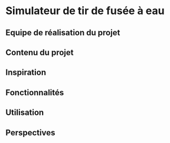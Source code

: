 # Simulateur de tir de fusée à eau
## Equipe de réalisation du projet

## Contenu du projet 

## Inspiration 

## Fonctionnalités 

## Utilisation

## Perspectives